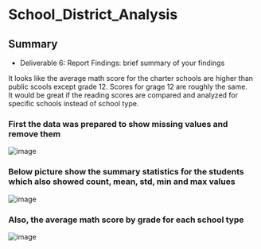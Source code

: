 # School_District_Analysis

## Summary
- Deliverable 6: Report Findings: brief summary of your findings

It looks like the average math score for the charter schools are higher than public scools except grade 12. Scores for grage 12 are roughly the same. <br>
It would be great if the reading scores are compared and analyzed for specific schools instead of school type.
### First the data was prepared to show missing values and remove them
![image](https://user-images.githubusercontent.com/120526544/213582426-c2864df4-01a7-4911-ac47-201c751bf504.png)

###	Below picture show the summary statistics for the students which also showed count, mean, std, min  and max values
![image](https://user-images.githubusercontent.com/120526544/213582632-22ca2c95-d490-4616-a28a-179e9fd132b7.png)

### Also, the average math score by grade for each school type
![image](https://user-images.githubusercontent.com/120526544/213582803-838d2641-87c9-4d08-a4ba-d21541cefb53.png)
